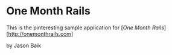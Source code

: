 # One Month Rails

This is the pinteresting sample application for [*One Month Rails*] [http://onemonthrails.com]

by Jason Baik